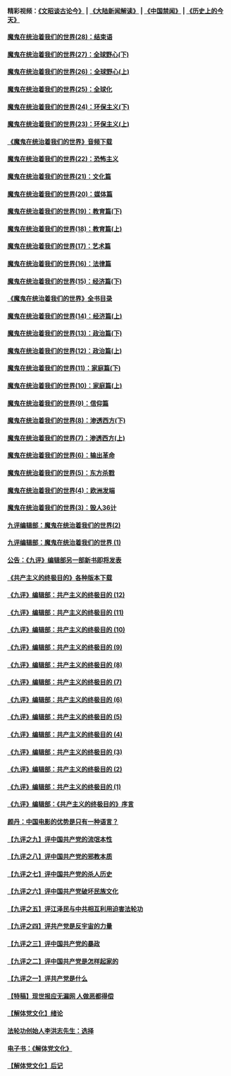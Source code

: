 #### 精彩视频：[《文昭谈古论今》](https://github.com/gfw-breaker/wenzhao/blob/master/README.md?t=01010331) | [《大陆新闻解读》](https://github.com/gfw-breaker/ntdtv-comedy/blob/master/README.md?t=01010331) | [《中国禁闻》](https://github.com/gfw-breaker/ntdtv-news/blob/master/README.md?t=01010331) | [《历史上的今天》](https://github.com/gfw-breaker/today-in-history/blob/master/README.md?t=01010331) 

#### [魔鬼在统治着我们的世界(28)：结束语](../pages/nsc422/n10936246.md?t=01010331) 

#### [魔鬼在统治着我们的世界(27)：全球野心(下)](../pages/nsc422/n10928319.md?t=01010331) 

#### [魔鬼在统治着我们的世界(26)：全球野心(上)](../pages/nsc422/n10900318.md?t=01010331) 

#### [魔鬼在统治着我们的世界(25)：全球化](../pages/nsc422/n10788205.md?t=01010331) 

#### [魔鬼在统治着我们的世界(24)：环保主义(下)](../pages/nsc422/n10695307.md?t=01010331) 

#### [魔鬼在统治着我们的世界(23)：环保主义(上)](../pages/nsc422/n10688613.md?t=01010331) 

#### [《魔鬼在统治着我们的世界》音频下载](../pages/nsc422/n10635553.md?t=01010331) 

#### [魔鬼在统治着我们的世界(22)：恐怖主义](../pages/nsc422/n10614727.md?t=01010331) 

#### [魔鬼在统治着我们的世界(21)：文化篇](../pages/nsc422/n10597706.md?t=01010331) 

#### [魔鬼在统治着我们的世界(20)：媒体篇](../pages/nsc422/n10586579.md?t=01010331) 

#### [魔鬼在统治着我们的世界(19)：教育篇(下)](../pages/nsc422/n10564808.md?t=01010331) 

#### [魔鬼在统治着我们的世界(18)：教育篇(上)](../pages/nsc422/n10526970.md?t=01010331) 

#### [魔鬼在统治着我们的世界(17)：艺术篇](../pages/nsc422/n10499093.md?t=01010331) 

#### [魔鬼在统治着我们的世界(16)：法律篇](../pages/nsc422/n10485969.md?t=01010331) 

#### [魔鬼在统治着我们的世界(15)：经济篇(下)](../pages/nsc422/n10469975.md?t=01010331) 

#### [《魔鬼在统治着我们的世界》全书目录](../pages/nsc422/n10464261.md?t=01010331) 

#### [魔鬼在统治着我们的世界(14)：经济篇(上)](../pages/nsc422/n10457370.md?t=01010331) 

#### [魔鬼在统治着我们的世界(13)：政治篇(下)](../pages/nsc422/n10448270.md?t=01010331) 

#### [魔鬼在统治着我们的世界(12)：政治篇(上)](../pages/nsc422/n10444576.md?t=01010331) 

#### [魔鬼在统治着我们的世界(11)：家庭篇(下)](../pages/nsc422/n10440961.md?t=01010331) 

#### [魔鬼在统治着我们的世界(10)：家庭篇(上)](../pages/nsc422/n10435448.md?t=01010331) 

#### [魔鬼在统治着我们的世界(9)：信仰篇](../pages/nsc422/n10432159.md?t=01010331) 

#### [魔鬼在统治着我们的世界(8)：渗透西方(下)](../pages/nsc422/n10429603.md?t=01010331) 

#### [魔鬼在统治着我们的世界(7)：渗透西方(上)](../pages/nsc422/n10426013.md?t=01010331) 

#### [魔鬼在统治着我们的世界(6)：输出革命](../pages/nsc422/n10421536.md?t=01010331) 

#### [魔鬼在统治着我们的世界(5)：东方杀戮](../pages/nsc422/n10417707.md?t=01010331) 

#### [魔鬼在统治着我们的世界(4)：欧洲发端](../pages/nsc422/n10414890.md?t=01010331) 

#### [魔鬼在统治着我们的世界(3)：毁人36计](../pages/nsc422/n10411583.md?t=01010331) 

#### [九评编辑部：魔鬼在统治着我们的世界(2)](../pages/nsc422/n10410036.md?t=01010331) 

#### [九评编辑部：魔鬼在统治着我们的世界 (1)](../pages/nsc422/n10406825.md?t=01010331) 

#### [公告：《九评》编辑部另一部新书即将发表](../pages/nsc422/n10405104.md?t=01010331) 

#### [《共产主义的终极目的》各种版本下载](../pages/nsc422/n10022138.md?t=01010331) 

#### [《九评》编辑部：共产主义的终极目的 (12)](../pages/nsc422/n9933272.md?t=01010331) 

#### [《九评》编辑部：共产主义的终极目的 (11)](../pages/nsc422/n9924973.md?t=01010331) 

#### [《九评》编辑部：共产主义的终极目的 (10)](../pages/nsc422/n9920883.md?t=01010331) 

#### [《九评》编辑部：共产主义的终极目的 (9)](../pages/nsc422/n9916363.md?t=01010331) 

#### [《九评》编辑部：共产主义的终极目的 (8)](../pages/nsc422/n9912488.md?t=01010331) 

#### [《九评》编辑部：共产主义的终极目的 (7)](../pages/nsc422/n9901176.md?t=01010331) 

#### [《九评》编辑部：共产主义的终极目的 (6)](../pages/nsc422/n9899359.md?t=01010331) 

#### [《九评》编辑部：共产主义的终极目的 (5)](../pages/nsc422/n9893174.md?t=01010331) 

#### [《九评》编辑部：共产主义的终极目的 (4)](../pages/nsc422/n9891246.md?t=01010331) 

#### [《九评》编辑部：共产主义的终极目的 (3)](../pages/nsc422/n9879879.md?t=01010331) 

#### [《九评》编辑部：共产主义的终极目的 (2)](../pages/nsc422/n9876205.md?t=01010331) 

#### [《九评》编辑部：共产主义的终极目的 (1)](../pages/nsc422/n9865857.md?t=01010331) 

#### [《九评》编辑部：《共产主义的终极目的》序言](../pages/nsc422/n9862666.md?t=01010331) 

#### [颜丹：中国电影的优势是只有一种语言？](../pages/nsc422/n9583062.md?t=01010331) 

#### [【九评之九】评中国共产党的流氓本性](../pages/nsc422/n737542.md?t=01010331) 

#### [【九评之八】评中国共产党的邪教本质](../pages/nsc422/n735942.md?t=01010331) 

#### [【九评之七】评中国共产党的杀人历史](../pages/nsc422/n733806.md?t=01010331) 

#### [【九评之六】评中国共产党破坏民族文化](../pages/nsc422/n731667.md?t=01010331) 

#### [【九评之五】评江泽民与中共相互利用迫害法轮功](../pages/nsc422/n730058.md?t=01010331) 

#### [【九评之四】评共产党是反宇宙的力量](../pages/nsc422/n727814.md?t=01010331) 

#### [【九评之三】评中国共产党的暴政](../pages/nsc422/n725597.md?t=01010331) 

#### [【九评之二】评中国共产党是怎样起家的](../pages/nsc422/n723946.md?t=01010331) 

#### [【九评之一】评共产党是什么](../pages/nsc422/n722529.md?t=01010331) 

#### [【特稿】现世报应无漏网 人做恶都得偿](../pages/nsc422/n4215167.md?t=01010331) 

#### [【解体党文化】绪论](../pages/nsc422/n1449356.md?t=01010331) 

#### [法轮功创始人李洪志先生：选择](../pages/nsc422/n3580738.md?t=01010331) 

#### [电子书：《解体党文化》](../pages/nsc422/n1573484.md?t=01010331) 

#### [【解体党文化】后记](../pages/nsc422/n1531999.md?t=01010331) 


